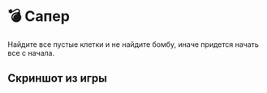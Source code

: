 # 💣 Сапер

Найдите все пустые клетки и не найдите бомбу, иначе придется начать все с начала.

## Скриншот из игры

<figure><img src="https://cdn.discordapp.com/attachments/1012381471232757831/1061644115374260314/image.png" alt=""><figcaption></figcaption></figure>
